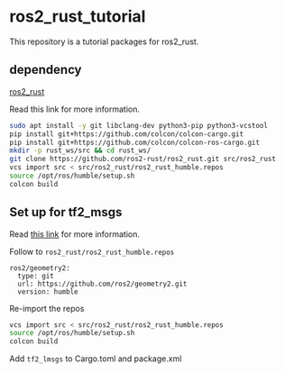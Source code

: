# ros2_rust_tutorial

This repository is a tutorial packages for ros2_rust.

## dependency

[ros2_rust](https://github.com/ros2-rust/ros2_rust.git)

Read this link for more information.

```sh
sudo apt install -y git libclang-dev python3-pip python3-vcstool
pip install git+https://github.com/colcon/colcon-cargo.git
pip install git+https://github.com/colcon/colcon-ros-cargo.git
mkdir -p rust_ws/src && cd rust_ws/
git clone https://github.com/ros2-rust/ros2_rust.git src/ros2_rust
vcs import src < src/ros2_rust/ros2_rust_humble.repos
source /opt/ros/humble/setup.sh
colcon build
```

## Set up for tf2_msgs

Read [this link](https://github.com/ros2-rust/ros2_rust/discussions/201) for more information.

Follow to `ros2_rust/ros2_rust_humble.repos`

```
ros2/geometry2:
  type: git
  url: https://github.com/ros2/geometry2.git
  version: humble
```

Re-import the repos

```sh
vcs import src < src/ros2_rust/ros2_rust_humble.repos
source /opt/ros/humble/setup.sh
colcon build
```

Add `tf2_lmsgs` to Cargo.toml and package.xml

